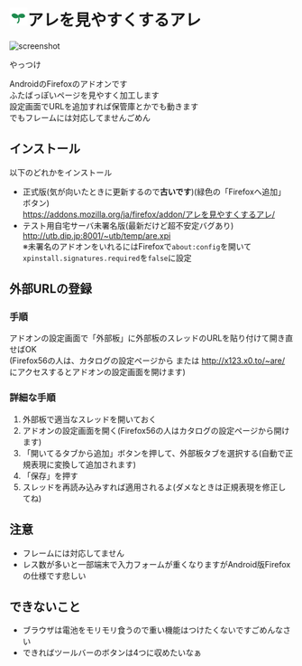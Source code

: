 # ![](https://github.com/utubo/are4are/raw/master/src/icons/are4are-32.png)アレを見やすくするアレ

![screenshot](https://addons.cdn.mozilla.net/user-media/previews/full/181/181630.png)

やっつけ

AndroidのFirefoxのアドオンです  
ふたばっぽいページを見やすく加工します  
設定画面でURLを追加すれば保管庫とかでも動きます  
でもフレームには対応してませんごめん

## インストール
以下のどれかをインストール  
 - 正式版(気が向いたときに更新するので**古いです**)(緑色の「Firefoxへ追加」ボタン)  
<https://addons.mozilla.org/ja/firefox/addon/アレを見やすくするアレ/>  
 - テスト用自宅サーバ未署名版(最新だけど超不安定バグあり)  
<http://utb.dip.jp:8001/~utb/temp/are.xpi>  
※未署名のアドオンをいれるにはFirefoxで`about:config`を開いて`xpinstall.signatures.required`を`false`に設定

## 外部URLの登録
### 手順
アドオンの設定画面で「外部板」に外部板のスレッドのURLを貼り付けて開き直せばOK  
(Firefox56の人は、カタログの設定ページから または http://x123.x0.to/~are/ にアクセスするとアドオンの設定画面を開けます)

### 詳細な手順
1. 外部板で適当なスレッドを開いておく
1. アドオンの設定画面を開く(Firefox56の人はカタログの設定ページから開けます)
1. 「開いてるタブから追加」ボタンを押して、外部板タブを選択する(自動で正規表現に変換して追加されます)
1. 「保存」を押す
1. スレッドを再読み込みすれば適用されるよ(ダメなときは正規表現を修正してね)

## 注意
 - フレームには対応してません
 - レス数が多いと一部端末で入力フォームが重くなりますがAndroid版Firefoxの仕様です悲しい

## できないこと
 - ブラウザは電池をモリモリ食うので重い機能はつけたくないですごめんなさい
 - できればツールバーのボタンは4つに収めたいなぁ
